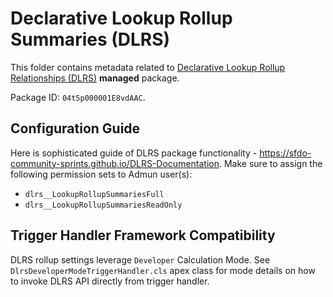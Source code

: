 # Declarative Lookup Rollup Summaries (DLRS)

This folder contains metadata related to [Declarative Lookup Rollup Relationships (DLRS)](https://github.com/SFDO-Community/declarative-lookup-rollup-summaries) **managed** package.

Package ID: `04t5p000001E8vdAAC`.

## Configuration Guide

Here is sophisticated guide of DLRS package functionality - https://sfdo-community-sprints.github.io/DLRS-Documentation.
Make sure to assign the following permission sets to Admun user(s):

-   `dlrs__LookupRollupSummariesFull`
-   `dlrs__LookupRollupSummariesReadOnly`

## Trigger Handler Framework Compatibility

DLRS rollup settings leverage `Developer` Calculation Mode.
See `DlrsDeveloperModeTriggerHandler.cls` apex class for mode details on how to invoke DLRS API directly from trigger handler.
